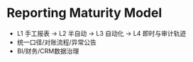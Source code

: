 # Reporting Maturity Model

- L1 手工报表 → L2 半自动 → L3 自动化 → L4 即时与审计轨迹
- 统一口径/对账流程/异常公告
- BI/财务/CRM数据治理
